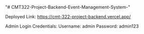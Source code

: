 "# CMT322-Project-Backend-Event-Management-System-" 

Deployed Link: https://cmt-322-project-backend.vercel.app/

Admin Login Credentials:
Username: admin
Password: admin123




